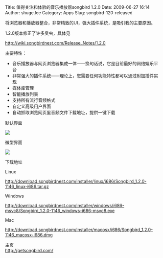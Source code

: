 Title: 值得关注和体验的音乐播放器songbird 1.2.0
Date: 2009-06-27 16:14
Author: shuge.lee
Category: Apps
Slug: songbird-120-released

将浏览器和播放器整合，非常精致的UI，强大插件系统，是吸引我的主要原因。

1.2.0版本修正了许多臭虫，具体见

<http://wiki.songbirdnest.com/Release_Notes/1.2.0>

主要特性：

-   音乐播放器与网页浏览器集成一体——换句话说，它是目前最好的网络娱乐平台
-   非常强大的插件系统——理论上，您需要任何功能特性都可以通过附加插件实现
-   媒体库管理
-   智能播放列表
-   支持所有流行音频格式
-   自定义高级用户界面
-   自动抓取浏览网页里音频文件下载地址，提供一键下载

默认界面

[![](http://i.linuxtoy.org/images/2009/06/songbird-11-screenshot-300x254.jpg)](http://i.linuxtoy.org/images/2009/06/songbird-11-screenshot.jpg)

微型界面

[![](http://i.linuxtoy.org/images/2009/06/songbird-11-screenshot-2-300x24.jpg)](http://i.linuxtoy.org/images/2009/06/songbird-11-screenshot-2.jpeg)

下载地址

Linux  

<http://download.songbirdnest.com/installer/linux/i686/Songbird_1.2.0-1146_linux-i686.tar.gz>

Windows  

<http://download.songbirdnest.com/installer/windows/i686-msvc8/Songbird_1.2.0-1146_windows-i686-msvc8.exe>

Mac  

<http://download.songbirdnest.com/installer/macosx/i686/Songbird_1.2.0-1146_macosx-i686.dmg>

主页  
<http://getsongbird.com/>
